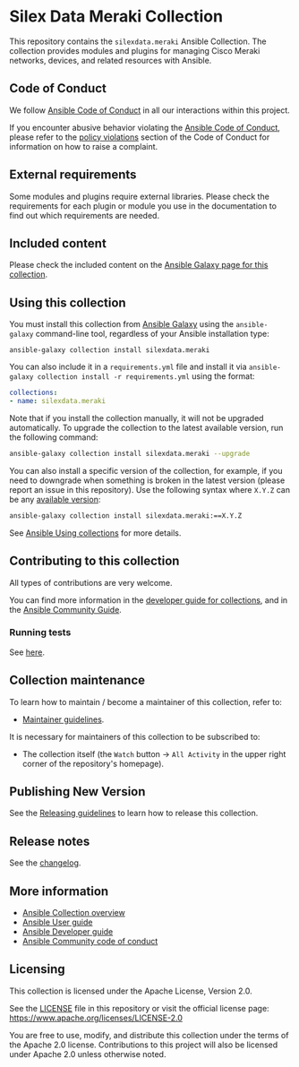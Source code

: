 <!--
Copyright (c) Silex Data Team
Licensed under the Apache License, Version 2.0 (see LICENSE or https://www.apache.org/licenses/LICENSE-2.0)
SPDX-License-Identifier: Apache-2.0
-->

# Silex Data Meraki Collection

This repository contains the `silexdata.meraki` Ansible Collection. The collection provides modules and plugins for managing Cisco Meraki networks, devices, and related resources with Ansible.

## Code of Conduct

We follow [Ansible Code of Conduct](https://docs.ansible.com/ansible/latest/community/code_of_conduct.html) in all our interactions within this project.

If you encounter abusive behavior violating the [Ansible Code of Conduct](https://docs.ansible.com/ansible/latest/community/code_of_conduct.html), please refer to the [policy violations](https://docs.ansible.com/ansible/latest/community/code_of_conduct.html#policy-violations) section of the Code of Conduct for information on how to raise a complaint.

## External requirements

Some modules and plugins require external libraries. Please check the requirements for each plugin or module you use in the documentation to find out which requirements are needed.

## Included content

Please check the included content on the [Ansible Galaxy page for this collection](https://galaxy.ansible.com/ui/repo/published/silexdata/meraki/).

## Using this collection

You must install this collection from [Ansible Galaxy](https://galaxy.ansible.com/ui/repo/published/silexdata/meraki/) using the `ansible-galaxy` command-line tool, regardless of your Ansible installation type:

    ansible-galaxy collection install silexdata.meraki

You can also include it in a `requirements.yml` file and install it via `ansible-galaxy collection install -r requirements.yml` using the format:

```yaml
collections:
- name: silexdata.meraki
```

Note that if you install the collection manually, it will not be upgraded automatically. To upgrade the collection to the latest available version, run the following command:

```bash
ansible-galaxy collection install silexdata.meraki --upgrade
```

You can also install a specific version of the collection, for example, if you need to downgrade when something is broken in the latest version (please report an issue in this repository). Use the following syntax where `X.Y.Z` can be any [available version](https://galaxy.ansible.com/ui/repo/published/silexdata/meraki/):

```bash
ansible-galaxy collection install silexdata.meraki:==X.Y.Z
```

See [Ansible Using collections](https://docs.ansible.com/ansible/latest/user_guide/collections_using.html) for more details.

## Contributing to this collection

All types of contributions are very welcome.

You can find more information in the [developer guide for collections](https://docs.ansible.com/ansible/devel/dev_guide/developing_collections.html#contributing-to-collections), and in the [Ansible Community Guide](https://docs.ansible.com/ansible/latest/community/index.html).

### Running tests

See [here](https://docs.ansible.com/ansible/devel/dev_guide/developing_collections.html#testing-collections).

## Collection maintenance

To learn how to maintain / become a maintainer of this collection, refer to:

* [Maintainer guidelines](https://github.com/ansible/community-docs/blob/main/maintaining.rst).

It is necessary for maintainers of this collection to be subscribed to:

* The collection itself (the `Watch` button → `All Activity` in the upper right corner of the repository's homepage).

## Publishing New Version

See the [Releasing guidelines](https://github.com/ansible/community-docs/blob/main/releasing_collections.rst) to learn how to release this collection.

## Release notes

See the [changelog](https://github.com/SilexDataTeam/ansible-meraki/blob/main/CHANGELOG.md).

## More information

- [Ansible Collection overview](https://github.com/ansible-collections/overview)
- [Ansible User guide](https://docs.ansible.com/ansible/latest/user_guide/index.html)
- [Ansible Developer guide](https://docs.ansible.com/ansible/latest/dev_guide/index.html)
- [Ansible Community code of conduct](https://docs.ansible.com/ansible/latest/community/code_of_conduct.html)

## Licensing

This collection is licensed under the Apache License, Version 2.0.

See the [LICENSE](LICENSE) file in this repository or visit the official license page: https://www.apache.org/licenses/LICENSE-2.0

You are free to use, modify, and distribute this collection under the terms of the Apache 2.0 license. Contributions to this project will also be licensed under Apache 2.0 unless otherwise noted.
